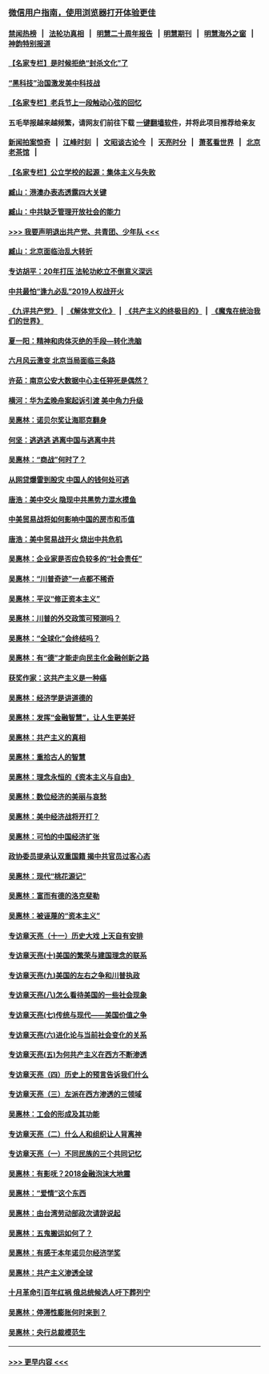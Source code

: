 ### [微信用户指南，使用浏览器打开体验更佳](https://github.com/gfw-breaker/banned-news1/blob/master/indexes/wechat-guide.md?t=0)
#### [禁闻热榜](热点新闻.md?t=0)  &nbsp;&nbsp;|&nbsp;&nbsp; [法轮功真相](https://github.com/gfw-breaker/truth/blob/master/README.md?t=0) &nbsp;&nbsp;|&nbsp;&nbsp; [明慧二十周年报告](https://github.com/gfw-breaker/mh-reports/blob/master/README.md?t=0) &nbsp;&nbsp;|&nbsp;&nbsp;[明慧期刊](https://github.com/gfw-breaker/mh-qikan) &nbsp;&nbsp;|&nbsp;&nbsp; [明慧海外之窗](https://github.com/gfw-breaker/mh-news/blob/master/README.md?t=0) &nbsp;&nbsp;|&nbsp;&nbsp; [神韵特别报道](https://github.com/gfw-breaker/mh-news/blob/master/shenyun.md?t=0)
#### [【名家专栏】是时候拒绝“封杀文化”了](../pages/nsc423/n11814093.md?t=02151811) 
#### [“黑科技”治国激发美中科技战](../pages/nsc423/n11638056.md?t=02151811) 
#### [【名家专栏】老兵节上一段触动心弦的回忆](../pages/nsc423/n11646016.md?t=02151811) 
#### 五毛举报越来越频繁，请网友们前往下载 [一键翻墙软件](https://github.com/gfw-breaker/ssr-accounts)，并将此项目推荐给亲友
#### [新闻拍案惊奇](https://github.com/gfw-breaker/banned-news1/blob/master/pages/link4.md) &nbsp;&nbsp;|&nbsp;&nbsp; [江峰时刻](https://github.com/gfw-breaker/banned-news1/blob/master/pages/link4.md) &nbsp;&nbsp;|&nbsp;&nbsp; [文昭谈古论今](https://github.com/gfw-breaker/banned-news1/blob/master/pages/link4.md) &nbsp;&nbsp;|&nbsp;&nbsp; [天亮时分](https://github.com/gfw-breaker/banned-news1/blob/master/pages/link4.md) &nbsp;&nbsp;|&nbsp;&nbsp; [萧茗看世界](https://github.com/gfw-breaker/banned-news1/blob/master/pages/link4.md) &nbsp;&nbsp;|&nbsp;&nbsp; [北京老茶馆](https://github.com/gfw-breaker/banned-news1/blob/master/pages/link4.md) &nbsp;&nbsp;|&nbsp;&nbsp; 
#### [【名家专栏】公立学校的起源：集体主义与失败](../pages/nsc423/n11601833.md?t=02151811) 
#### [臧山：港澳办表态透露四大关键](../pages/nsc423/n11421628.md?t=02151811) 
#### [臧山：中共缺乏管理开放社会的能力](../pages/nsc423/n11407457.md?t=02151811) 
#### [>>> 我要声明退出共产党、共青团、少年队 <<<](https://github.com/begood0513/goodnews/blob/master/quit/letter.md) 
#### [臧山：北京面临治乱大转折](../pages/nsc423/n11406895.md?t=02151811) 
#### [专访胡平：20年打压 法轮功屹立不倒意义深远](../pages/nsc423/n11398800.md?t=02151811) 
#### [中共最怕“逢九必乱”2019人权战开火](../pages/nsc423/n11385248.md?t=02151811) 
#### [《九评共产党》](https://github.com/begood0513/9ping.md/blob/master/README.md) &nbsp;|&nbsp; [《解体党文化》](../../../../jtdwh.md/blob/master/README.md)  &nbsp;|&nbsp; [《共产主义的终极目的》](../../../../gczydzjmd.md/blob/master/README.md) &nbsp;|&nbsp; [《魔鬼在统治我们的世界》](../../../../mgztzwmdsj.md/blob/master/README.md) 
#### [夏一阳：精神和肉体灭绝的手段—转化洗脑](../pages/nsc423/n11368250.md?t=02151811) 
#### [六月风云激变 北京当局面临三条路](../pages/nsc423/n11313668.md?t=02151811) 
#### [许茹：南京公安大数据中心主任猝死是偶然？](../pages/nsc423/n11064744.md?t=02151811) 
#### [横河：华为孟晚舟案起诉引渡 美中角力升级](../pages/nsc423/n11027230.md?t=02151811) 
#### [吴惠林：诺贝尔奖让海耶克翻身](../pages/nsc423/n10890049.md?t=02151811) 
#### [何坚：逃逃逃 逃离中国与逃离中共](../pages/nsc423/n10592891.md?t=02151811) 
#### [吴惠林：“商战”何时了？](../pages/nsc423/n10573558.md?t=02151811) 
#### [从网贷爆雷到股灾 中国人的钱何处可逃](../pages/nsc423/n10572800.md?t=02151811) 
#### [唐浩：美中交火 隐现中共黑势力混水摸鱼](../pages/nsc423/n10544040.md?t=02151811) 
#### [中美贸易战将如何影响中国的房市和币值](../pages/nsc423/n10543697.md?t=02151811) 
#### [唐浩：美中贸易战开火 烧出中共危机](../pages/nsc423/n10540126.md?t=02151811) 
#### [吴惠林：企业家是否应负较多的“社会责任”](../pages/nsc423/n10535022.md?t=02151811) 
#### [吴惠林：“川普奇迹”一点都不稀奇](../pages/nsc423/n10512808.md?t=02151811) 
#### [吴惠林：平议“修正资本主义”](../pages/nsc423/n10495724.md?t=02151811) 
#### [吴惠林：川普的外交政策可预测吗？](../pages/nsc423/n10462387.md?t=02151811) 
#### [吴惠林：“全球化”会终结吗？](../pages/nsc423/n10452838.md?t=02151811) 
#### [吴惠林：有“德”才能走向民主化金融创新之路](../pages/nsc423/n10432292.md?t=02151811) 
#### [获奖作家：这共产主义是一种癌](../pages/nsc423/n10431541.md?t=02151811) 
#### [吴惠林：经济学是讲道德的](../pages/nsc423/n10398014.md?t=02151811) 
#### [吴惠林：发挥“金融智慧”，让人生更美好](../pages/nsc423/n10375019.md?t=02151811) 
#### [吴惠林：共产主义的真相](../pages/nsc423/n10351394.md?t=02151811) 
#### [吴惠林：重拾古人的智慧](../pages/nsc423/n10337691.md?t=02151811) 
#### [吴惠林：理念永恒的《资本主义与自由》](../pages/nsc423/n10316274.md?t=02151811) 
#### [吴惠林：数位经济的美丽与哀愁](../pages/nsc423/n10292946.md?t=02151811) 
#### [吴惠林：美中经济战将开打？](../pages/nsc423/n10258825.md?t=02151811) 
#### [吴惠林：可怕的中国经济扩张](../pages/nsc423/n10219147.md?t=02151811) 
#### [政协委员提承认双重国籍 揭中共官员过客心态](../pages/nsc423/n10208809.md?t=02151811) 
#### [吴惠林：现代“桃花源记”](../pages/nsc423/n10185234.md?t=02151811) 
#### [吴惠林：富而有德的洛克斐勒](../pages/nsc423/n10142264.md?t=02151811) 
#### [吴惠林：被诬蔑的“资本主义”](../pages/nsc423/n10124816.md?t=02151811) 
#### [专访章天亮（十一）历史大戏 上天自有安排](../pages/nsc423/n10094905.md?t=02151811) 
#### [专访章天亮(十)美国的繁荣与建国理念的联系](../pages/nsc423/n10094899.md?t=02151811) 
#### [专访章天亮(九)美国的左右之争和川普执政](../pages/nsc423/n10094889.md?t=02151811) 
#### [专访章天亮(八)怎么看待美国的一些社会现象](../pages/nsc423/n10094857.md?t=02151811) 
#### [专访章天亮(七)传统与现代——美国价值之争](../pages/nsc423/n10093140.md?t=02151811) 
#### [专访章天亮(六)进化论与当前社会变化的关系](../pages/nsc423/n10092036.md?t=02151811) 
#### [专访章天亮(五)为何共产主义在西方不断渗透](../pages/nsc423/n10083620.md?t=02151811) 
#### [专访章天亮（四）历史上的预言告诉我们什么](../pages/nsc423/n10083606.md?t=02151811) 
#### [专访章天亮（三）左派在西方渗透的三领域](../pages/nsc423/n10081115.md?t=02151811) 
#### [吴惠林：工会的形成及其功能](../pages/nsc423/n10080633.md?t=02151811) 
#### [专访章天亮（二）什么人和组织让人背离神](../pages/nsc423/n10076637.md?t=02151811) 
#### [专访章天亮（一）不同民族的三个共同记忆](../pages/nsc423/n10074188.md?t=02151811) 
#### [吴惠林：有影呒？2018金融泡沫大地震](../pages/nsc423/n10040534.md?t=02151811) 
#### [吴惠林：“爱情”这个东西](../pages/nsc423/n10019423.md?t=02151811) 
#### [吴惠林：由台湾劳动部政次请辞说起](../pages/nsc423/n9979679.md?t=02151811) 
#### [吴惠林：五鬼搬运如何了？](../pages/nsc423/n9925338.md?t=02151811) 
#### [吴惠林：有感于本年诺贝尔经济学奖](../pages/nsc423/n9871883.md?t=02151811) 
#### [吴惠林：共产主义渗透全球](../pages/nsc423/n9812748.md?t=02151811) 
#### [十月革命引百年红祸 俄总统候选人吁下葬列宁](../pages/nsc423/n9810182.md?t=02151811) 
#### [吴惠林：停滞性膨胀何时来到？](../pages/nsc423/n9764136.md?t=02151811) 
#### [吴惠林：央行总裁模范生](../pages/nsc423/n9728134.md?t=02151811) 

----
#### [ >>> 更早内容 <<< ](../indexes/nsc423-earlier.md)
